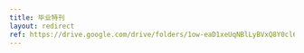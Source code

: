 ```yaml
---
title: 毕业特刊
layout: redirect
ref: https://drive.google.com/drive/folders/1ow-eaD1xeUqNBlLyBVxQ8Y0cl61RPFKC?usp=sharing
---
```


